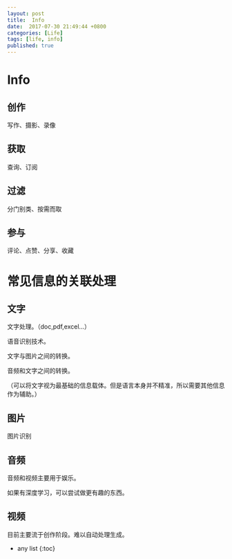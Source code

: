 ```yaml
---
layout: post
title:  Info
date:  2017-07-30 21:49:44 +0800
categories: [Life]
tags: [life, info]
published: true
---
```



# Info

## 创作

写作、摄影、录像

## 获取

查询、订阅

## 过滤

分门别类、按需而取

## 参与

评论、点赞、分享、收藏


# 常见信息的关联处理

## 文字

文字处理。（doc,pdf,excel...）

语音识别技术。

文字与图片之间的转换。

音频和文字之间的转换。

（可以将文字视为最基础的信息载体。但是语言本身并不精准，所以需要其他信息作为辅助。）

## 图片

图片识别

## 音频

音频和视频主要用于娱乐。

如果有深度学习，可以尝试做更有趣的东西。

## 视频

目前主要流于创作阶段。难以自动处理生成。

* any list
{:toc}
